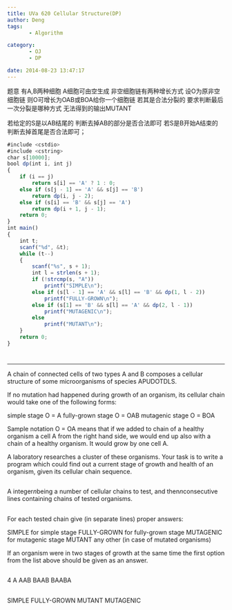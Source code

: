 ```yaml
---
title: UVa 620 Cellular Structure(DP)
author: Deng
tags: 
       - Algorithm

category: 
       - OJ
       - DP

date: 2014-08-23 13:47:17
---
```

题意 有A,B两种细胞 A细胞可由空生成 非空细胞链有两种增长方式 设O为原非空细胞链 则O可增长为OAB或BOA给你一个细胞链 若其是合法分裂的 要求判断最后一次分裂是哪种方式 无法得到的输出MUTANT

若给定的S是以AB结尾的 判断去掉AB的部分是否合法即可 若S是B开始A结束的 判断去掉首尾是否合法即可；

```js 
#include <cstdio>  
#include <cstring>  
char s[10000];  
bool dp(int i, int j)  
{  
    if (i == j)  
        return s[i] == 'A' ? 1 : 0;  
    else if (s[j - 1] == 'A' && s[j] == 'B')  
        return dp(i, j - 2);  
    else if (s[i] == 'B' && s[j] == 'A')  
        return dp(i + 1, j - 1);  
    return 0;  
}  
int main()  
{  
    int t;  
    scanf("%d", &t);  
    while (t--)  
    {  
        scanf("%s", s + 1);  
        int l = strlen(s + 1);  
        if (!strcmp(s, "A"))  
            printf("SIMPLE\n");  
        else if (s[l - 1] == 'A' && s[l] == 'B' && dp(1, l - 2))  
            printf("FULLY-GROWN\n");  
        else if (s[1] == 'B' && s[l] == 'A' && dp(2, l - 1))  
            printf("MUTAGENIC\n");  
        else  
            printf("MUTANT\n");  
    }  
    return 0;  
}
```

#

****

A chain of connected cells of two types A and B composes a cellular structure of some microorganisms of species APUDOTDLS.

If no mutation had happened during growth of an organism, its cellular chain would take one of the following forms:

simple stage O = A fully-grown stage O = OAB mutagenic stage O = BOA

Sample notation O = OA means that if we added to chain of a healthy organism a cell A from the right hand side, we would end up also with a chain of a healthy organism. It would grow by one cell A.

A laboratory researches a cluster of these organisms. Your task is to write a program which could find out a current stage of growth and health of an organism, given its cellular chain sequence.

##

A integer*n*being a number of cellular chains to test, and then*n*consecutive lines containing chains of tested organisms.

##

For each tested chain give (in separate lines) proper answers:

SIMPLE for simple stage FULLY-GROWN for fully-grown stage MUTAGENIC for mutagenic stage MUTANT any other (in case of mutated organisms)

If an organism were in two stages of growth at the same time the first option from the list above should be given as an answer.

##

4 A AAB BAAB BAABA

##

SIMPLE FULLY-GROWN MUTANT MUTAGENIC